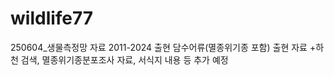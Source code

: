 # wildlife77
250604_생물측정망 자료 2011-2024 출현 담수어류(멸종위기종 포함) 출현 자료
+하천 검색, 멸종위기종분포조사 자료, 서식지 내용 등 추가 예정
